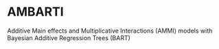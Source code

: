# AMBARTI
Additive Main effects and Multiplicative Interactions (AMMI) models with Bayesian Additive Regression Trees (BART)
